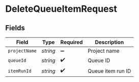 # DeleteQueueItemRequest


## Fields

| Field              | Type               | Required           | Description        |
| ------------------ | ------------------ | ------------------ | ------------------ |
| `projectName`      | *string*           | :heavy_minus_sign: | Project name       |
| `queueId`          | *string*           | :heavy_check_mark: | Queue ID           |
| `itemRunId`        | *string*           | :heavy_check_mark: | Queue item run ID  |